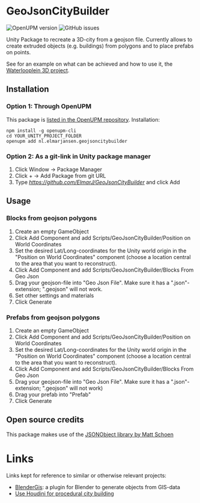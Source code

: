 # GeoJsonCityBuilder
![OpenUPM version](https://img.shields.io/npm/v/nl.elmarjansen.geojsoncitybuilder?label=openupm&registry_uri=https://package.openupm.com)
![GitHub issues](https://img.shields.io/github/issues/elmarj/GeoJsonCityBuilder)

Unity Package to recreate a 3D-city from a geojson file. Currently allows to create extruded objects (e.g. buildings) from polygons and to place prefabs on points.

See for an example on what can be achieved and how to use it, the [Waterlooplein 3D project](https://github.com/ElmarJ/Waterlooplein3D).

## Installation

### Option 1: Through OpenUPM

This package is [listed in the OpenUPM repository](https://openupm.com/packages/nl.elmarjansen.geojsoncitybuilder/#). Installation:

```
npm install -g openupm-cli
cd YOUR_UNITY_PROJECT_FOLDER
openupm add nl.elmarjansen.geojsoncitybuilder
```

### Option 2: As a git-link in Unity package manager

1. Click Window -> Package Manager
2. Click + -> Add Package from git URL
3. Type _https://github.com/ElmarJ/GeoJsonCityBuilder_ and click Add

## Usage

### Blocks from geojson polygons
 
 1. Create an empty GameObject
 2. Click Add Component and add Scripts/GeoJsonCityBuilder/Position on World Coordinates
 3. Set the desired Lat/Long-coordinates for the Unity world origin in the "Position on World Coordinates" component (choose a location central to the area that you want to reconstruct).
 4. Click Add Component and add Scripts/GeoJsonCityBuilder/Blocks From Geo Json
 5. Drag your geojson-file into "Geo Json File". Make sure it has a ".json"-extension; ".geojson" will not work.
 6. Set other settings and materials
 7. Click Generate

### Prefabs from geojson polygons
 
 1. Create an empty GameObject
 2. Click Add Component and add Scripts/GeoJsonCityBuilder/Position on World Coordinates
 3. Set the desired Lat/Long-coordinates for the Unity world origin in the "Position on World Coordinates" component (choose a location central to the area that you want to reconstruct).
 4. Click Add Component and add Scripts/GeoJsonCityBuilder/Blocks From Geo Json
 5. Drag your geojson-file into "Geo Json File". Make sure it has a ".json"-extension; ".geojson" will not work)
 6. Drag your prefab into "Prefab"
 7. Click Generate

## Open source credits

This package makes use of the [JSONObject library by Matt Schoen](https://github.com/mtschoen/JSONObject)

# Links

Links kept for reference to similar or otherwise relevant projects:
 - [BlenderGis](https://github.com/domlysz/BlenderGIS): a plugin for Blender to generate objects from GIS-data
 - [Use Houdini for procedural city building](https://www.sidefx.com/tutorials/city-building-with-osm-data/)
